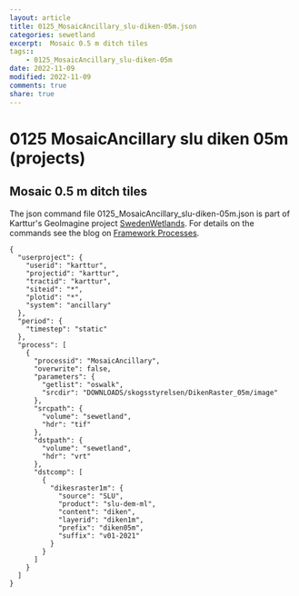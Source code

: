 ```yaml
---
layout: article
title: 0125_MosaicAncillary_slu-diken-05m.json
categories: sewetland
excerpt:  Mosaic 0.5 m ditch tiles 
tags:: 
    - 0125_MosaicAncillary_slu-diken-05m
date: 2022-11-09
modified: 2022-11-09
comments: true
share: true
---
```


# 0125 MosaicAncillary slu diken 05m (projects)

##  Mosaic 0.5 m ditch tiles 

The json command file <span class='file'>0125_MosaicAncillary_slu-diken-05m.json</span> is part of Karttur's GeoImagine project [<span class='project'>SwedenWetlands</span>](https://karttur.github.io/geoimagine03-proj-wetland-se/index.html). For details on the commands see the blog on [Framework Processes](https://karttur.github.io/geoimagine03-docs-procpack/).

```
{
  "userproject": {
    "userid": "karttur",
    "projectid": "karttur",
    "tractid": "karttur",
    "siteid": "*",
    "plotid": "*",
    "system": "ancillary"
  },
  "period": {
    "timestep": "static"
  },
  "process": [
    {
      "processid": "MosaicAncillary",
      "overwrite": false,
      "parameters": {
        "getlist": "oswalk",
        "srcdir": "DOWNLOADS/skogsstyrelsen/DikenRaster_05m/image"
      },
      "srcpath": {
        "volume": "sewetland",
        "hdr": "tif"
      },
      "dstpath": {
        "volume": "sewetland",
        "hdr": "vrt"
      },
      "dstcomp": [
        {
          "dikesraster1m": {
            "source": "SLU",
            "product": "slu-dem-ml",
            "content": "diken",
            "layerid": "diken1m",
            "prefix": "diken05m",
            "suffix": "v01-2021"
          }
        }
      ]
    }
  ]
}
```
